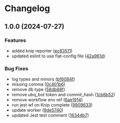 # Changelog

## 1.0.0 (2024-07-27)


### Features

* added knip reporter ([ec83511](https://github.com/Keyrxng/ubq-plugin-template/commit/ec835115e4c09802206bfa951c40a0d58c6f3ead))
* updated eslint to use flat-config file ([42a961d](https://github.com/Keyrxng/ubq-plugin-template/commit/42a961d46625337df49f97b60d3fb00637ef92dc))


### Bug Fixes

* log types and minors ([bf6084f](https://github.com/Keyrxng/ubq-plugin-template/commit/bf6084f23077aa7bd34ec1fedd1bdfc808fe2982))
* missing comma ([0c401b6](https://github.com/Keyrxng/ubq-plugin-template/commit/0c401b65ec76469c60ca484e730b44a5ec3e47d7))
* remove db type ([58db88f](https://github.com/Keyrxng/ubq-plugin-template/commit/58db88f64850e79d46787c75612d5a3390bd1597))
* remove ubq_bot token and commit_hash ([1cb6b52](https://github.com/Keyrxng/ubq-plugin-template/commit/1cb6b52793ff97a82d1c259287cfc7c00c79cca0))
* remove workflow env ref ([6ae1914](https://github.com/Keyrxng/ubq-plugin-template/commit/6ae19148cf52376a5580b1a097dc572c146a3a2c))
* run jest wf on Knip complete ([9909633](https://github.com/Keyrxng/ubq-plugin-template/commit/9909633c08df8250af7caccddcfe81b0973c7a9a))
* update worker ([9de5740](https://github.com/Keyrxng/ubq-plugin-template/commit/9de5740e024a337b0f27ad1febd099c513cfc62f))
* updated Jest test comment ([16344b7](https://github.com/Keyrxng/ubq-plugin-template/commit/16344b78f4894875c011bb7f122173a1910b4472))
